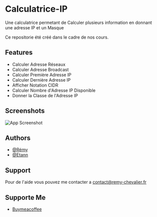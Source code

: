 # Calculatrice-IP

Une calculatrice permetant de Calculer plusieurs information en donnant une adresse IP et un Masque

Ce repositorie été créé dans le cadre de nos cours.


## Features

- Calculer Adresse Réseaux
- Calculer Adresse Broadcast
- Calculer Première Adresse IP
- Calculer Dernière Adresse IP
- Afficher Notation CIDR
- Calculer Nombre d'Adresse IP Disponible
- Donner la Classe de l'Adresse IP

## Screenshots

![App Screenshot](https://cdn.discordapp.com/attachments/1173540527103287328/1218188050094624859/image.png?ex=6606c107&is=65f44c07&hm=5d61b11e5a875b3788f3f8acf30607262af5150638611afe5ea0258820855c43&)

## Authors

- [@Rémy](https://www.github.com/zanemsdev)
- [@Etann](https://www.github.com/Tous4690)

## Support

Pour de l'aide vous pouvez me contacter a contact@remy-chevalier.fr

## Supporte Me

- [Buymeacoffee](https://www.buymeacoffee.com/rchevalier)
